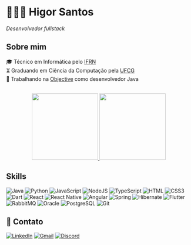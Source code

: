 #  👨🏼‍💻 Higor Santos
_Desenvolvedor fullstack_

## Sobre mim

🎓 Técnico em Informática pelo [IFRN](https://portal.ifrn.edu.br/)  
⏳ Graduando em Ciência da Computação pela [UFCG](https://portal.ufcg.edu.br/)  
💼 Trabalhando na [Objective](https://www.objective.com.br/) como desenvolvedor Java

<br/>
<div align="center">
  <a href="https://github.com/HigorSnt">
    <img height="180em"
      src="https://github-readme-stats.vercel.app/api?username=higorsnt&show_icons=true&theme=dark&include_all_commits=true&count_private=true"
    />
    <img height="180em"
      src="https://github-readme-stats.vercel.app/api/top-langs/?username=higorsnt&layout=compact&langs_count=7&theme=dark"
    />
  </a>
</div>

## Skills
![Java](https://img.shields.io/badge/Java-ED8B00?style=for-the-badge&logo=java&logoColor=white) 
![Python](https://img.shields.io/badge/Python-3776AB?style=for-the-badge&logo=python&logoColor=white) 
![JavaScript](https://img.shields.io/badge/JavaScript-F7DF1E?style=for-the-badge&logo=javascript&logoColor=black) 
![NodeJS](https://img.shields.io/badge/Node.js-43853D?style=for-the-badge&logo=node.js&logoColor=white)
![TypeScript](https://img.shields.io/badge/TypeScript-007ACC?style=for-the-badge&logo=typescript&logoColor=white)
![HTML](https://img.shields.io/badge/HTML5-E34F26?style=for-the-badge&logo=html5&logoColor=white)
![CSS3](https://img.shields.io/badge/CSS3-1572B6?style=for-the-badge&logo=css3&logoColor=white)
![Dart](https://img.shields.io/badge/Dart-0175C2?style=for-the-badge&logo=dart&logoColor=white)
![React](https://img.shields.io/badge/React-20232A?style=for-the-badge&logo=react&logoColor=61DAFB)
![React Native](https://img.shields.io/badge/React_Native-20232A?style=for-the-badge&logo=react&logoColor=61DAFB)
![Angular](https://img.shields.io/badge/Angular-DD0031?style=for-the-badge&logo=angular&logoColor=white)
![Spring](https://img.shields.io/badge/Spring-6DB33F?style=for-the-badge&logo=spring&logoColor=white)
![Hibernate](https://img.shields.io/badge/Hibernate-59666C?style=for-the-badge&logo=Hibernate&logoColor=white)
![Flutter](https://img.shields.io/badge/Flutter-02569B?style=for-the-badge&logo=flutter&logoColor=white)
![RabbitMQ](https://img.shields.io/badge/rabbitmq-%23FF6600.svg?&style=for-the-badge&logo=rabbitmq&logoColor=white)
![Oracle](https://img.shields.io/badge/Oracle-F80000?style=for-the-badge&logo=Oracle&logoColor=white)
![PostgreSQL](https://img.shields.io/badge/PostgreSQL-316192?style=for-the-badge&logo=postgresql&logoColor=white)
![Git](https://img.shields.io/badge/GIT-E44C30?style=for-the-badge&logo=git&logoColor=white)


## 📍 Contato

[![LinkedIn](https://img.shields.io/badge/LinkedIn-0077B5?style=for-the-badge&logo=linkedin&logoColor=white)](https://www.linkedin.com/in/higor-santos/)
[![Gmail](https://img.shields.io/badge/Gmail-D14836?style=for-the-badge&logo=gmail&logoColor=white)](mailto:higorsantos@ccc.ufcg.edu.br)
[![Discord](https://img.shields.io/badge/Discord-7289DA?style=for-the-badge&logo=discord&logoColor=white)](https://discordapp.com/users/583818294306275328)